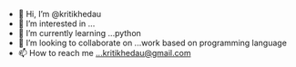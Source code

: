 - 👋 Hi, I’m @kritikhedau
- 👀 I’m interested in ...
- 🌱 I’m currently learning ...python
- 💞️ I’m looking to collaborate on ...work based on programming language 
- 📫 How to reach me ...kritikhedau@gmail.com

<!---
kritikhedau/kritikhedau is a ✨ special ✨ repository because its `README.md` (this file) appears on your GitHub profile.
You can click the Preview link to take a look at your changes.
--->
